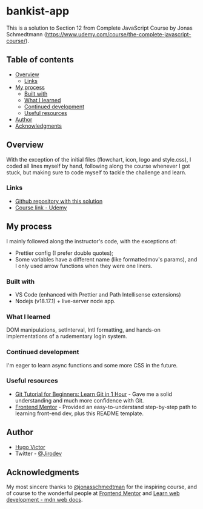 # bankist-app

This is a solution to Section 12 from Complete JavaScript Course by Jonas Schmedtmann (https://www.udemy.com/course/the-complete-javascript-course/).

## Table of contents

- [Overview](#overview)
  - [Links](#links)
- [My process](#my-process)
  - [Built with](#built-with)
  - [What I learned](#what-i-learned)
  - [Continued development](#continued-development)
  - [Useful resources](#useful-resources)
- [Author](#author)
- [Acknowledgments](#acknowledgments)

## Overview

With the exception of the initial files (flowchart, icon, logo and style.css), I coded all lines myself by hand, following along the course whenever I got stuck, but making sure to code myself to tackle the challenge and learn.

### Links

- [Github repository with this solution](https://github.com/Jirobow/bankist-app)
- [Course link - Udemy](https://www.udemy.com/course/the-complete-javascript-course/?couponCode=LEADERSALE24B)

## My process

I mainly followed along the instructor's code, with the exceptions of:

- Prettier config (I prefer double quotes);
- Some variables have a different name (like formattedmov's params), and I only used arrow functions when they were one liners.

### Built with

- VS Code (enhanced with Prettier and Path Intellisense extensions)
- Nodejs (v18.17.1) + live-server node app.

### What I learned

DOM manipulations, setInterval, Intl formatting, and hands-on implementations of a rudementary login system.

### Continued development

I'm eager to learn async functions and some more CSS in the future.

### Useful resources

- [Git Tutorial for Beginners: Learn Git in 1 Hour](https://youtu.be/8JJ101D3knE) - Gave me a solid understanding and much more confidence with Git.
- [Frontend Mentor](https://www.frontendmentor.io/) - Provided an easy-to-understand step-by-step path to learning front-end dev, plus this README template.

## Author

- [Hugo Victor](https://www.linkedin.com/in/hugo-v-silva/)
- Twitter - [@Jirodev](https://twitter.com/JirobowDev)

## Acknowledgments

My most sincere thanks to [@jonasschmedtman](https://twitter.com/jonasschmedtman) for the inspiring course, and of course to the wonderful people at [Frontend Mentor](https://www.frontendmentor.io/) and [Learn web development - mdn web docs](https://developer.mozilla.org/en-US/docs/Learn).
